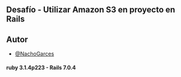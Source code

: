 
## Desafío - Utilizar Amazon S3 en proyecto en Rails


## Autor

- [@NachoGarces](https://github.com/NachoGarces)


#### ruby 3.1.4p223        -        Rails 7.0.4
